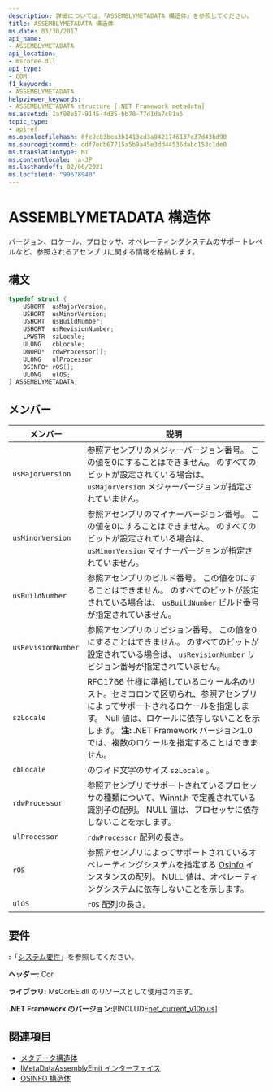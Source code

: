 ```yaml
---
description: 詳細については、「ASSEMBLYMETADATA 構造体」を参照してください。
title: ASSEMBLYMETADATA 構造体
ms.date: 03/30/2017
api_name:
- ASSEMBLYMETADATA
api_location:
- mscoree.dll
api_type:
- COM
f1_keywords:
- ASSEMBLYMETADATA
helpviewer_keywords:
- ASSEMBLYMETADATA structure [.NET Framework metadata]
ms.assetid: 1af98e57-9145-4d35-bb78-77d1da7c91a5
topic_type:
- apiref
ms.openlocfilehash: 6fc9c03bea3b1413cd3a8421746137e37d43bd90
ms.sourcegitcommit: ddf7edb67715a5b9a45e3dd44536dabc153c1de0
ms.translationtype: MT
ms.contentlocale: ja-JP
ms.lasthandoff: 02/06/2021
ms.locfileid: "99678940"
---
```

# <a name="assemblymetadata-structure"></a>ASSEMBLYMETADATA 構造体

バージョン、ロケール、プロセッサ、オペレーティングシステムのサポートレベルなど、参照されるアセンブリに関する情報を格納します。  
  
## <a name="syntax"></a>構文  
  
```cpp  
typedef struct {  
    USHORT  usMajorVersion;  
    USHORT  usMinorVersion;  
    USHORT  usBuildNumber;  
    USHORT  usRevisionNumber;  
    LPWSTR  szLocale;  
    ULONG   cbLocale;  
    DWORD*  rdwProcessor[];  
    ULONG   ulProcessor  
    OSINFO* rOS[];  
    ULONG   ulOS;  
} ASSEMBLYMETADATA;  
```  
  
## <a name="members"></a>メンバー  
  
|メンバー|説明|  
|------------|-----------------|  
|`usMajorVersion`|参照アセンブリのメジャーバージョン番号。 この値を0にすることはできません。 のすべてのビットが設定されている場合は、 `usMajorVersion` メジャーバージョンが指定されていません。|  
|`usMinorVersion`|参照アセンブリのマイナーバージョン番号。 この値を0にすることはできません。 のすべてのビットが設定されている場合は、 `usMinorVersion` マイナーバージョンが指定されていません。|  
|`usBuildNumber`|参照アセンブリのビルド番号。 この値を0にすることはできません。 のすべてのビットが設定されている場合は、 `usBuildNumber` ビルド番号が指定されていません。|  
|`usRevisionNumber`|参照アセンブリのリビジョン番号。 この値を0にすることはできません。 のすべてのビットが設定されている場合は、 `usRevisionNumber` リビジョン番号が指定されていません。|  
|`szLocale`|RFC1766 仕様に準拠しているロケール名のリスト。セミコロンで区切られ、参照アセンブリによってサポートされるロケールを指定します。 Null 値は、ロケールに依存しないことを示します。 **注:**  .NET Framework バージョン1.0 では、複数のロケールを指定することはできません。|  
|`cbLocale`|のワイド文字のサイズ `szLocale` 。|  
|`rdwProcessor`|参照アセンブリでサポートされているプロセッサの種類について、Winnt.h で定義されている識別子の配列。 NULL 値は、プロセッサに依存しないことを示します。|  
|`ulProcessor`|`rdwProcessor` 配列の長さ。|  
|`rOS`|参照アセンブリによってサポートされているオペレーティングシステムを指定する [Osinfo](osinfo-structure.md) インスタンスの配列。 NULL 値は、オペレーティングシステムに依存しないことを示します。|  
|`ulOS`|`rOS` 配列の長さ。|  
  
## <a name="requirements"></a>要件  

 **:**「[システム要件](../../get-started/system-requirements.md)」を参照してください。  
  
 **ヘッダー:** Cor  
  
 **ライブラリ:** MsCorEE.dll のリソースとして使用されます。  
  
 **.NET Framework のバージョン:**[!INCLUDE[net_current_v10plus](../../../../includes/net-current-v10plus-md.md)]  
  
## <a name="see-also"></a>関連項目

- [メタデータ構造体](metadata-structures.md)
- [IMetaDataAssemblyEmit インターフェイス](imetadataassemblyemit-interface.md)
- [OSINFO 構造体](osinfo-structure.md)

